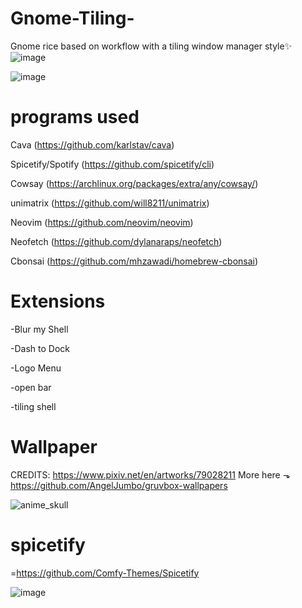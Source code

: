 # Gnome-Tiling-
Gnome rice based on workflow with a tiling window manager style✨
![image](https://github.com/user-attachments/assets/c25674ad-ed99-4b90-96d8-1592bc50bb93)

![image](https://github.com/user-attachments/assets/58ac21f4-cc18-456c-bf92-36730c75ca51)

# programs used

Cava (https://github.com/karlstav/cava)

Spicetify/Spotify (https://github.com/spicetify/cli)

Cowsay (https://archlinux.org/packages/extra/any/cowsay/)

unimatrix (https://github.com/will8211/unimatrix)

Neovim (https://github.com/neovim/neovim)

Neofetch (https://github.com/dylanaraps/neofetch)

Cbonsai (https://github.com/mhzawadi/homebrew-cbonsai)

# Extensions
-Blur my Shell

-Dash to Dock

-Logo Menu

-open bar

-tiling shell

# Wallpaper
CREDITS:
https://www.pixiv.net/en/artworks/79028211
More here ⬎
https://github.com/AngelJumbo/gruvbox-wallpapers

![anime_skull](https://github.com/user-attachments/assets/acab9a08-a34c-4027-80c8-698c02cfdaf1)

# spicetify
=https://github.com/Comfy-Themes/Spicetify

![image](https://github.com/user-attachments/assets/2016d523-7550-4ef8-b6f6-cb8f5efd180d)

